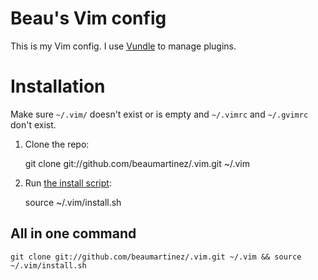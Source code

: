 # Beau's Vim config

This is my Vim config. I use [Vundle][] to manage plugins.

[Vundle]: http://github.com/gmarik/vundle

# Installation

Make sure `~/.vim/` doesn't exist or is empty and `~/.vimrc` and `~/.gvimrc` don't exist.

1. Clone the repo:

    git clone git://github.com/beaumartinez/.vim.git ~/.vim

2. Run [the install script][]:

    source ~/.vim/install.sh

[the install script]: http://github.com/beaumartinez/.vim/blob/master/install.sh

## All in one command

    git clone git://github.com/beaumartinez/.vim.git ~/.vim && source ~/.vim/install.sh
